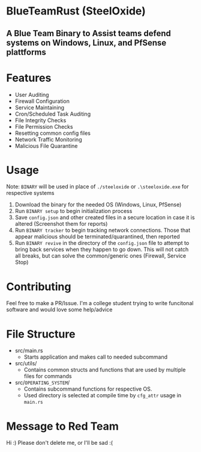 # BlueTeamRust (SteelOxide)
## A Blue Team Binary to Assist teams defend systems on Windows, Linux, and PfSense plattforms

# Features
* User Auditing
* Firewall Configuration
* Service Maintaining
* Cron/Scheduled Task Auditing
* File Integrity Checks
* File Permission Checks
* Resetting common config files
* Network Traffic Monitoring
* Malicious File Quarantine

# Usage
Note: `BINARY` will be used in place of `./steeloxide` or `.\steeloxide.exe` for respective systems
1. Download the binary for the needed OS (Windows, Linux, PfSense)
2. Run `BINARY setup` to begin initialization process
3. Save `config.json` and other created files in a secure location in case it is altered (Screenshot them for reports)
4. Run `BINARY tracker` to begin tracking network connections. Those that appear malicious should be terminated/quarantined, then reported
5. Run `BINARY revive` in the directory of the `config.json` file to attempt to bring back services when they happen to go down. This will not catch all breaks, but can solve the common/generic ones (Firewall, Service Stop)

# Contributing
Feel free to make a PR/Issue. I'm a college student trying to write funcitonal software and would love some help/advice

# File Structure
* src/main.rs
  * Starts application and makes call to needed subcommand
* src/utils/
  * Contains common structs and functions that are used by multiple files for commands
* src/`OPERATING_SYSTEM`/
  * Contains subcommand functions for respective OS.
  * Used directory is selected at compile time by `cfg_attr` usage in `main.rs`

# Message to Red Team
Hi :) Please don't delete me, or I'll be sad :(